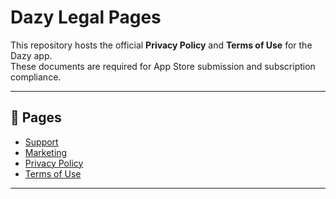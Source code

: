 # Dazy Legal Pages

This repository hosts the official **Privacy Policy** and **Terms of Use** for the Dazy app.  
These documents are required for App Store submission and subscription compliance.

---

## 📄 Pages

- [Support](http://legal.ujjeong.app/support.html)
- [Marketing](http://legal.ujjeong.app/marketing.html)  
- [Privacy Policy](http://legal.ujjeong.app/privacy.html)  
- [Terms of Use](http://legal.ujjeong.app/terms.html)

---
